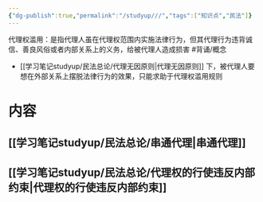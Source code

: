 ```yaml
---
{"dg-publish":true,"permalink":"/studyup///","tags":["知识点","民法"]}
---
```


代理权滥用：是指代理人虽在代理权范围内实施法律行为，但其代理行为违背诚信、善良风俗或者内部关系上的义务，给被代理人造成损害 #背诵/概念 
- [[学习笔记studyup/民法总论/代理无因原则\|代理无因原则]] 下，被代理人要想在外部关系上摆脱法律行为的效果，只能求助于代理权滥用规则
# 内容
## [[学习笔记studyup/民法总论/串通代理\|串通代理]]
## [[学习笔记studyup/民法总论/代理权的行使违反内部约束\|代理权的行使违反内部约束]]
